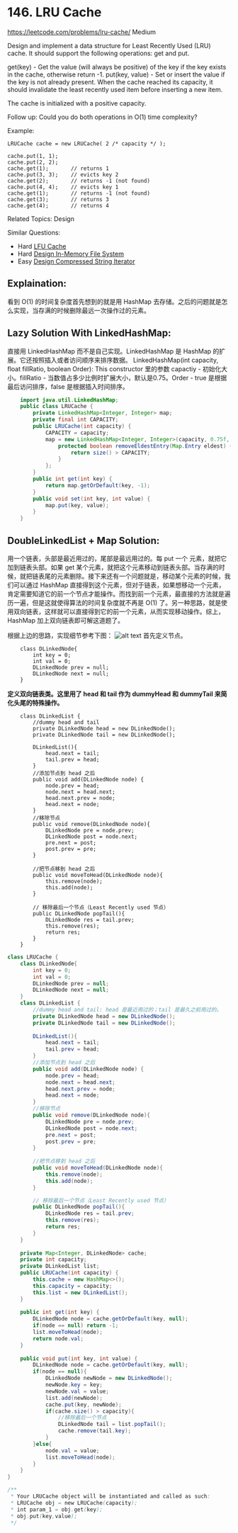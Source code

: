 # 146. LRU Cache
<https://leetcode.com/problems/lru-cache/>
Medium

Design and implement a data structure for Least Recently Used (LRU) cache. It should support the following operations: get and put.

get(key) - Get the value (will always be positive) of the key if the key exists in the cache, otherwise return -1.
put(key, value) - Set or insert the value if the key is not already present. When the cache reached its capacity, it should invalidate the least recently used item before inserting a new item.

The cache is initialized with a positive capacity.

Follow up:
Could you do both operations in O(1) time complexity?

Example:

    LRUCache cache = new LRUCache( 2 /* capacity */ );

    cache.put(1, 1);
    cache.put(2, 2);
    cache.get(1);       // returns 1
    cache.put(3, 3);    // evicts key 2
    cache.get(2);       // returns -1 (not found)
    cache.put(4, 4);    // evicts key 1
    cache.get(1);       // returns -1 (not found)
    cache.get(3);       // returns 3
    cache.get(4);       // returns 4

Related Topics: Design

Similar Questions: 
* Hard [LFU Cache](https://leetcode.com/problems/lfu-cache/)
* Hard [Design In-Memory File System](https://leetcode.com/problems/design-in-memory-file-system/)
* Easy [Design Compressed String Iterator](https://leetcode.com/problems/design-compressed-string-iterator/)

## Explaination: 
看到 O(1) 的时间复杂度首先想到的就是用 HashMap 去存储。之后的问题就是怎么实现，当存满的时候删除最远一次操作过的元素。

## Lazy Solution With LinkedHashMap:
直接用 LinkedHashMap 而不是自己实现。LinkedHashMap 是 HashMap 的扩展。它还按照插入或者访问顺序来排序数据。
LinkedHashMap(int capacity, float fillRatio, boolean Order): This constructor 里的参数 capactiy - 初始化大小。fillRatio - 当数值占多少比例时扩展大小，默认是0.75。Order - true 是根据最后访问排序，false 是根据插入时间排序。

```java
    import java.util.LinkedHashMap;
    public class LRUCache {
        private LinkedHashMap<Integer, Integer> map;
        private final int CAPACITY;
        public LRUCache(int capacity) {
            CAPACITY = capacity;
            map = new LinkedHashMap<Integer, Integer>(capacity, 0.75f, true){
                protected boolean removeEldestEntry(Map.Entry eldest) {
                    return size() > CAPACITY;
                }
            };
        }
        public int get(int key) {
            return map.getOrDefault(key, -1);
        }
        public void set(int key, int value) {
            map.put(key, value);
        }
    }

```

## DoubleLinkedList + Map Solution: 
用一个链表，头部是最近用过的，尾部是最远用过的。每 put 一个 元素，就把它加到链表头部。如果 get 某个元素，就把这个元素移动到链表头部。当存满的时候，就把链表尾的元素删除。接下来还有一个问题就是，移动某个元素的时候，我们可以通过 HashMap 直接得到这个元素，但对于链表，如果想移动一个元素，肯定需要知道它的前一个节点才能操作。而找到前一个元素，最直接的方法就是遍历一遍，但是这就使得算法的时间复杂度就不再是 O(1) 了。另一种思路，就是使用双向链表，这样就可以直接得到它的前一个元素，从而实现移动操作。综上，HashMap 加上双向链表即可解这道题了。

根据上边的思路，实现细节参考下图：
![alt text](../resources/146_2.jpg)
首先定义节点。
```
    class DLinkedNode{
        int key = 0;
        int val = 0;
        DLinkedNode prev = null;
        DLinkedNode next = null;
    }
```
**定义双向链表类。这里用了 head 和 tail 作为 dummyHead 和 dummyTail 来简化头尾的特殊操作。**
```
    class DLinkedList {
        //dummy head and tail
        private DLinkedNode head = new DLinkedNode();
        private DLinkedNode tail = new DLinkedNode();
        
        DLinkedList(){
            head.next = tail;
            tail.prev = head;
        }
        //添加节点到 head 之后 
        public void add(DLinkedNode node) {
            node.prev = head;
            node.next = head.next;
            head.next.prev = node;
            head.next = node;
        }
        //移除节点
        public void remove(DLinkedNode node){
            DLinkedNode pre = node.prev;
            DLinkedNode post = node.next;
            pre.next = post;
            post.prev = pre;
        }
        
        //把节点移到 head 之后
        public void moveToHead(DLinkedNode node){
            this.remove(node);
            this.add(node);
        }

        // 移除最后一个节点（Least Recently used 节点）
        public DLinkedNode popTail(){
            DLinkedNode res = tail.prev;
            this.remove(res);
            return res;
        }
    }
```



```java
class LRUCache {
    class DLinkedNode{
        int key = 0;
        int val = 0;
        DLinkedNode prev = null;
        DLinkedNode next = null;
    }
    class DLinkedList {
        //dummy head and tail: head 是最近用过的；tail 是最久之前用过的。
        private DLinkedNode head = new DLinkedNode();
        private DLinkedNode tail = new DLinkedNode();
        
        DLinkedList(){
            head.next = tail;
            tail.prev = head;
        }
        //添加节点到 head 之后 
        public void add(DLinkedNode node) {
            node.prev = head;
            node.next = head.next;
            head.next.prev = node;
            head.next = node;
        }
        //移除节点
        public void remove(DLinkedNode node){
            DLinkedNode pre = node.prev;
            DLinkedNode post = node.next;
            pre.next = post;
            post.prev = pre;
        }
        
        //把节点移到 head 之后
        public void moveToHead(DLinkedNode node){
            this.remove(node);
            this.add(node);
        }

        // 移除最后一个节点（Least Recently used 节点）
        public DLinkedNode popTail(){
            DLinkedNode res = tail.prev;
            this.remove(res);
            return res;
        }
    }
    
    private Map<Integer, DLinkedNode> cache;
    private int capacity;
    private DLinkedList list;
    public LRUCache(int capacity) {
        this.cache = new HashMap<>();
        this.capacity = capacity;
        this.list = new DLinkedList();
    }
    
    public int get(int key) {
        DLinkedNode node = cache.getOrDefault(key, null);
        if(node == null) return -1;
        list.moveToHead(node);
        return node.val;
    }
    
    public void put(int key, int value) {
        DLinkedNode node = cache.getOrDefault(key, null);
        if(node == null){
            DLinkedNode newNode = new DLinkedNode();
            newNode.key = key;
            newNode.val = value;
            list.add(newNode);
            cache.put(key, newNode);
            if(cache.size() > capacity){
                //移除最后一个节点
                DLinkedNode tail = list.popTail();
                cache.remove(tail.key);
            }
        }else{
            node.val = value;
            list.moveToHead(node);
        }
    }
}

/**
 * Your LRUCache object will be instantiated and called as such:
 * LRUCache obj = new LRUCache(capacity);
 * int param_1 = obj.get(key);
 * obj.put(key,value);
 */
```

